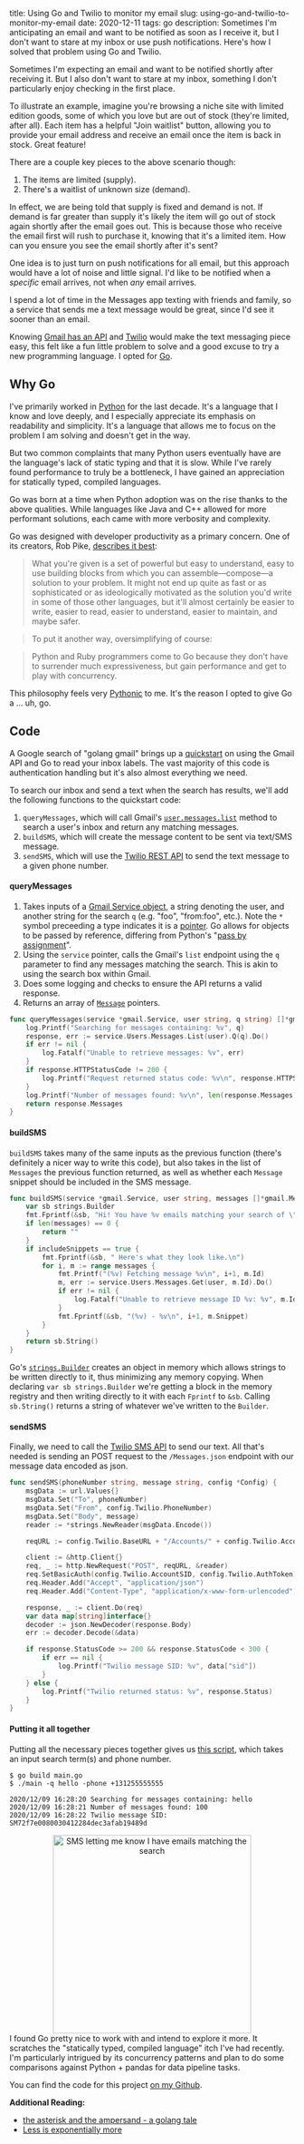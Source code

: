title: Using Go and Twilio to monitor my email
slug: using-go-and-twilio-to-monitor-my-email
date: 2020-12-11
tags: go
description: Sometimes I'm anticipating an email and want to be notified as soon as I receive it, but I don't want to stare at my inbox or use push notifications. Here's how I solved that problem using Go and Twilio.

Sometimes I'm expecting an email and want to be notified shortly after receiving it. But I also don't want to stare at my inbox, something I don't particularly enjoy checking in the first place.

To illustrate an example, imagine you're browsing a niche site with limited edition goods, some of which you love but are out of stock (they're limited, after all). Each item has a helpful "Join waitlist" button, allowing you to provide your email address and receive an email once the item is back in stock. Great feature!

There are a couple key pieces to the above scenario though:

1. The items are limited (supply).
2. There's a waitlist of unknown size (demand).

In effect, we are being told that supply is fixed and demand is not. If demand is far greater than supply it's likely the item will go out of stock again shortly after the email goes out. This is because those who receive the email first will rush to purchase it, knowing that it's a limited item. How can you ensure you see the email shortly after it's sent?

One idea is to just turn on push notifications for all email, but this approach would have a lot of noise and little signal. I'd like to be notified when a _specific_ email arrives, not when _any_ email arrives.

I spend a lot of time in the Messages app texting with friends and family, so a service that sends me a text message would be great, since I'd see it sooner than an email.

Knowing [Gmail has an API](https://developers.google.com/gmail/api) and [Twilio](https://www.twilio.com/referral/XCX3Mu) would make the text messaging piece easy, this felt like a fun little problem to solve and a good excuse to try a new programming language. I opted for [Go](https://golang.org/).

## Why Go

I've primarily worked in [Python](https://www.python.org/) for the last decade. It's a language that I know and love deeply, and I especially appreciate its emphasis on readability and simplicity. It's a language that allows me to focus on the problem I am solving and doesn't get in the way.

But two common complaints that many Python users eventually have are the language's lack of static typing and that it is slow. While I've rarely found performance to truly be a bottleneck, I have gained an appreciation for statically typed, compiled languages.

Go was born at a time when Python adoption was on the rise thanks to the above qualities. While languages like Java and C++ allowed for more performant solutions, each came with more verbosity and complexity.

Go was designed with developer productivity as a primary concern. One of its creators, Rob Pike, [describes it best](https://commandcenter.blogspot.com/2012/06/less-is-exponentially-more.html):

> What you're given is a set of powerful but easy to understand, easy to use building blocks from which you can assemble—compose—a solution to your problem. It might not end up quite as fast or as sophisticated or as ideologically motivated as the solution you'd write in some of those other languages, but it'll almost certainly be easier to write, easier to read, easier to understand, easier to maintain, and maybe safer.

> To put it another way, oversimplifying of course:

> Python and Ruby programmers come to Go because they don't have to surrender much expressiveness, but gain performance and get to play with concurrency.

This philosophy feels very [Pythonic](https://stackoverflow.com/a/25011492/1419514) to me. It's the reason I opted to give Go a ... uh, go.

## Code

A Google search of "golang gmail" brings up a [quickstart](https://developers.google.com/gmail/api/quickstart/go) on using the Gmail API and Go to read your inbox labels. The vast majority of this code is authentication handling but it's also almost everything we need.

To search our inbox and send a text when the search has results, we'll add the following functions to the quickstart code:

1. `queryMessages`, which will call Gmail's [`user.messages.list`](https://developers.google.com/gmail/api/reference/rest/v1/users.messages/list) method to search a user's inbox and return any matching messages. 
2. `buildSMS`, which will create the message content to be sent via text/SMS message.
3. `sendSMS`, which will use the [Twilio REST API](https://www.twilio.com/docs/usage/api) to send the text message to a given phone number.

#### queryMessages

1. Takes inputs of a [Gmail Service object](https://pkg.go.dev/google.golang.org/api/gmail/v1#Service), a string denoting the user, and another string for the search `q` (e.g. "foo", "from:foo", etc.). Note the `*` symbol preceeding a type indicates it is a [pointer](https://en.wikipedia.org/wiki/Pointer_(computer_programming)). Go allows for objects to be passed by reference, differing from Python's "[pass by assignment](https://docs.python.org/3/faq/programming.html#how-do-i-write-a-function-with-output-parameters-call-by-reference)".
2. Using the `service` pointer, calls the Gmail's `list` endpoint using the `q` parameter to find any messages matching the search. This is akin to using the search box within Gmail.
3. Does some logging and checks to ensure the API returns a valid response.
4. Returns an array of [`Message`](https://pkg.go.dev/google.golang.org/api/gmail/v1#Message) pointers.

```go
func queryMessages(service *gmail.Service, user string, q string) []*gmail.Message {
	log.Printf("Searching for messages containing: %v", q)
	response, err := service.Users.Messages.List(user).Q(q).Do()
	if err != nil {
		log.Fatalf("Unable to retrieve messages: %v", err)
	}
	if response.HTTPStatusCode != 200 {
		log.Printf("Request returned status code: %v\n", response.HTTPStatusCode)
	}
	log.Printf("Number of messages found: %v\n", len(response.Messages))
	return response.Messages
}
```

#### buildSMS

`buildSMS` takes many of the same inputs as the previous function (there's definitely a nicer way to write this code), but also takes in the list of `Messages` the previous function returned, as well as whether each `Message` snippet should be included in the SMS message.

```go
func buildSMS(service *gmail.Service, user string, messages []*gmail.Message, q string, includeSnippets bool) string {
	var sb strings.Builder
	fmt.Fprintf(&sb, "Hi! You have %v emails matching your search of \"%v\".", len(messages), q)
	if len(messages) == 0 {
		return ""
	}
	if includeSnippets == true {
		fmt.Fprintf(&sb, " Here's what they look like.\n")
		for i, m := range messages {
			fmt.Printf("(%v) Fetching message %v\n", i+1, m.Id)
			m, err := service.Users.Messages.Get(user, m.Id).Do()
			if err != nil {
				log.Fatalf("Unable to retrieve message ID %v: %v", m.Id, err)
			}
			fmt.Fprintf(&sb, "(%v) - %v\n", i+1, m.Snippet)
		}
	}
	return sb.String()
}
```

Go's [`strings.Builder`](https://golang.org/pkg/strings/#Builder) creates an object in memory which allows strings to be written directly to it, thus minimizing any memory copying. When declaring `var sb strings.Builder` we're getting a block in the memory registry and then writing directly to it with each `Fprintf` to `&sb`. Calling `sb.String()` returns a string of whatever we've written to the `Builder`.

#### sendSMS

Finally, we need to call the [Twilio SMS API](https://www.twilio.com/docs/sms) to send our text. All that's needed is sending an POST request to the `/Messages.json` endpoint with our message data encoded as json.

```go
func sendSMS(phoneNumber string, message string, config *Config) {
	msgData := url.Values{}
	msgData.Set("To", phoneNumber)
	msgData.Set("From", config.Twilio.PhoneNumber)
	msgData.Set("Body", message)
	reader := *strings.NewReader(msgData.Encode())

	reqURL := config.Twilio.BaseURL + "/Accounts/" + config.Twilio.AccountSID + "/Messages.json"

	client := &http.Client{}
	req, _ := http.NewRequest("POST", reqURL, &reader)
	req.SetBasicAuth(config.Twilio.AccountSID, config.Twilio.AuthToken)
	req.Header.Add("Accept", "application/json")
	req.Header.Add("Content-Type", "application/x-www-form-urlencoded")

	response, _ := client.Do(req)
	var data map[string]interface{}
	decoder := json.NewDecoder(response.Body)
	err := decoder.Decode(&data)

	if response.StatusCode >= 200 && response.StatusCode < 300 {
		if err == nil {
			log.Printf("Twilio message SID: %v", data["sid"])
		}
	} else {
		log.Printf("Twilio returned status: %v", response.Status)
	}
}
```

#### Putting it all together
Putting all the necessary pieces together gives us [this script](https://github.com/gjreda/gmail-text-notifications/blob/master/main.go), which takes an input search term(s) and phone number.

```
$ go build main.go
$ ./main -q hello -phone +131255555555

2020/12/09 16:28:20 Searching for messages containing: hello
2020/12/09 16:28:21 Number of messages found: 100
2020/12/09 16:28:22 Twilio message SID: SM72f7e0080030412284dec3afab19489d
```

<center>
<img src="/images/email-sms-message.jpg" alt="SMS letting me know I have emails matching the search" width="350px">
</center>
I found Go pretty nice to work with and intend to explore it more. It scratches the "statically typed, compiled language" itch I've had recently. I'm particularly intrigued by its concurrency patterns and plan to do some comparisons against Python + pandas for data pipeline tasks.

You can find the code for this project [on my Github](https://github.com/gjreda/gmail-text-notifications).

**Additional Reading:**

- [the asterisk and the ampersand - a golang tale](https://winterflower.github.io/2017/08/20/the-asterisk-and-the-ampersand/)
- [Less is exponentially more](https://commandcenter.blogspot.com/2012/06/less-is-exponentially-more.html)